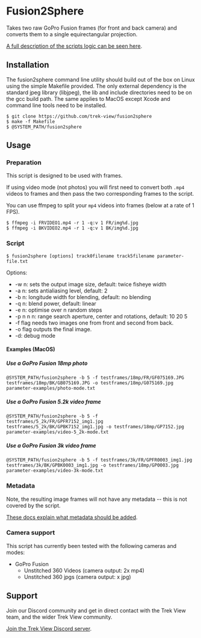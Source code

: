 # Fusion2Sphere

Takes two raw GoPro Fusion frames (for front and back camera) and converts them to a single equirectangular projection.

[A full description of the scripts logic can be seen here](http://paulbourke.net/dome/dualfish2sphere/).

## Installation

The fusion2sphere command line utility should build out of the box on Linux using the simple Makefile provided. The only external dependency is the standard jpeg library (libjpeg), the lib and include directories need to be on the gcc build path. The same applies to MacOS except Xcode and command line tools need to be installed.

```
$ git clone https://github.com/trek-view/fusion2sphere
$ make -f Makefile
$ @SYSTEM_PATH/fusion2sphere
```

## Usage

### Preparation

This script is designed to be used with frames.

If using video mode (not photos) you will first need to convert both `.mp4` videos to frames and then pass the two corresponding frames to the script.

You can use ffmpeg to split your `mp4` videos into frames (below at a rate of 1 FPS).

```
$ ffmpeg -i FRVIDEO1.mp4 -r 1 -q:v 1 FR/img%d.jpg 
$ ffmpeg -i BKVIDEO2.mp4 -r 1 -q:v 1 BK/img%d.jpg 
```

### Script

```
$ fusion2sphere [options] track0filename track5filename parameter-file.txt
```

Options:

* -w n: sets the output image size, default: twice fisheye width
* -a n: sets antialiasing level, default: 2
* -b n: longitude width for blending, default: no blending
* -q n: blend power, default: linear
* -e n: optimise over n random steps
* -p n n n: range search aperture, center and rotations, default: 10 20 5
* -f flag needs two images one from front and second from back.
* -o flag outputs the final image.
* -d: debug mode

#### Examples (MacOS)

##### Use a GoPro Fusion 18mp photo

```
@SYSTEM_PATH/fusion2sphere -b 5 -f testframes/18mp/FR/GF075169.JPG testframes/18mp/BK/GB075169.JPG -o testframes/18mp/G075169.jpg parameter-examples/photo-mode.txt
```

##### Use a GoPro Fusion 5.2k video frame

```
@SYSTEM_PATH/fusion2sphere -b 5 -f testframes/5_2k/FR/GPFR7152_img1.jpg testframes/5_2k/BK/GPBK7152_img1.jpg -o testframes/18mp/GP7152.jpg parameter-examples/video-5_2k-mode.txt
```

##### Use a GoPro Fusion 3k video frame

```
@SYSTEM_PATH/fusion2sphere -b 5 -f testframes/3k/FR/GPFR0003_img1.jpg testframes/3k/BK/GPBK0003_img1.jpg -o testframes/18mp/GP0003.jpg parameter-examples/video-3k-mode.txt
```

### Metadata

Note, the resulting image frames will not have any metadata -- this is not covered by the script.

[These docs explain what metadata should be added](https://guides.trekview.org/explorer/developer-docs/sequences/process#unstitched-equirectangular-images-jpg).

### Camera support

This script has currently been tested with the following cameras and modes:

* GoPro Fusion
	* Unstitched 360 Videos (camera output: 2x mp4)
	* Unstitched 360 jpgs (camera output: x jpg)

## Support

Join our Discord community and get in direct contact with the Trek View team, and the wider Trek View community.

[Join the Trek View Discord server](https://discord.gg/ZVk7h9hCfw).
